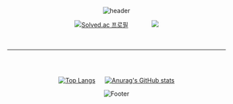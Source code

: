 <!--
**newbieman123/newbieman123** is a ✨ _special_ ✨ repository because its `README.md` (this file) appears on your GitHub profile.
Here are some ideas to get you started:
- 🔭 I’m currently working on ...
- 🌱 I’m currently learning ...
- 👯 I’m looking to collaborate on ...
- 🤔 I’m looking for help with ...
- 💬 Ask me about ...
- 📫 How to reach me: ...
- 😄 Pronouns: ...
- ⚡ Fun fact: ...
-->

<div align="center">

![header](https://capsule-render.vercel.app/api?type=waving&color=75BDE0&height=200&section=header&text=My%20Profile&fontSize=90&fontColor=FFFFFF)



[![Solved.ac
프로필](http://mazassumnida.wtf/api/v2/generate_badge?boj=dbdbais)](https://solved.ac/dbdbais)     
<img src="http://mazandi.herokuapp.com/api?handle=dbdbais&theme=cold"/>  
<br>
<br>
***  
<br>
<br>
    
[![Top Langs](https://github-readme-stats.vercel.app/api/top-langs/?username=dbdbais&langs_count=5)](https://github.com/anuraghazra/github-readme-stats)   
        [![Anurag's GitHub stats](https://github-readme-stats.vercel.app/api?username=dbdbais)](https://github.com/dbdbais/github-readme-stats)


 ![Footer](https://capsule-render.vercel.app/api?type=waving&color=75BDE0&height=200&section=footer)
 
 </div>
